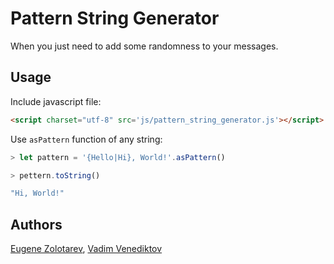 # Pattern String Generator

When you just need to add some randomness to your messages.

## Usage

Include javascript file:

``` html
<script charset="utf-8" src='js/pattern_string_generator.js'></script>
```

Use `asPattern` function of any string:

``` js
> let pattern = '{Hello|Hi}, World!'.asPattern()

> pettern.toString()

"Hi, World!"
```

## Authors

[Eugene Zolotarev](https://github.com/eugzol), [Vadim Venediktov](https://github.com/installero)
